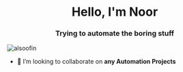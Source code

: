 <h1 align="center">Hello, I'm Noor</h1>
<h3 align="center">Trying to automate the boring stuff</h3>

<p align="left"> <img src="https://komarev.com/ghpvc/?username=alsoofin&label=Profile%20views&color=0e75b6&style=flat" alt="alsoofin" /> </p>

- 👯 I’m looking to collaborate on **any Automation Projects**

</p>
